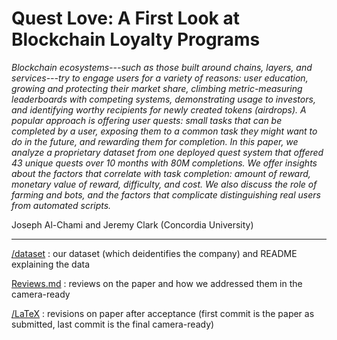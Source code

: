 # Quest Love: A First Look at Blockchain Loyalty Programs

*Blockchain ecosystems---such as those built around chains, layers, and services---try to engage users for a variety of reasons: user education, growing and protecting their market share, climbing metric-measuring leaderboards with competing systems, demonstrating usage to investors, and identifying worthy recipients for newly created tokens (airdrops). A popular approach is offering user quests: small tasks that can be completed by a user, exposing them to a common task they might want to do in the future, and rewarding them for completion. In this paper, we analyze a proprietary dataset from one deployed quest system that offered 43 unique quests over 10 months with 80M completions. We offer insights about the factors that correlate with task completion: amount of reward, monetary value of reward, difficulty, and cost. We also discuss the role of farming and bots, and the factors that complicate distinguishing real users from automated scripts.*

Joseph Al-Chami and Jeremy Clark (Concordia University)

------

[/dataset](/dataset) : our dataset (which deidentifies the company) and README explaining the data

[Reviews.md](Reviews.md) : reviews on the paper and how we addressed them in the camera-ready

[/LaTeX](/LaTeX) : revisions on paper after acceptance (first commit is the paper as submitted, last commit is the final camera-ready)
